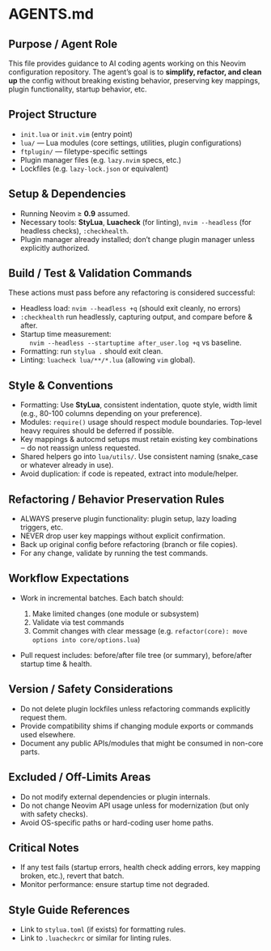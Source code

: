 # AGENTS.md

## Purpose / Agent Role

This file provides guidance to AI coding agents working on this Neovim configuration repository. The agent’s goal is to **simplify, refactor, and clean up** the config without breaking existing behavior, preserving key mappings, plugin functionality, startup behavior, etc.

## Project Structure

- `init.lua` or `init.vim` (entry point)
- `lua/` — Lua modules (core settings, utilities, plugin configurations)
- `ftplugin/` — filetype-specific settings
- Plugin manager files (e.g. `lazy.nvim` specs, etc.)
- Lockfiles (e.g. `lazy-lock.json` or equivalent)

## Setup & Dependencies

- Running Neovim ≥ **0.9** assumed.
- Necessary tools: **StyLua**, **Luacheck** (for linting), `nvim --headless` (for headless checks), `:checkhealth`.
- Plugin manager already installed; don’t change plugin manager unless explicitly authorized.

## Build / Test & Validation Commands

These actions must pass before any refactoring is considered successful:

- Headless load: `nvim --headless +q` (should exit cleanly, no errors)
- `:checkhealth` run headlessly, capturing output, and compare before & after.
- Startup time measurement:  
    `nvim --headless --startuptime after_user.log +q` vs baseline.
- Formatting: run `stylua .` should exit clean.
- Linting: `luacheck lua/**/*.lua` (allowing `vim` global).

## Style & Conventions

- Formatting: Use **StyLua**, consistent indentation, quote style, width limit (e.g., 80-100 columns depending on your preference).
- Modules: `require()` usage should respect module boundaries. Top-level heavy requires should be deferred if possible.
- Key mappings & autocmd setups must retain existing key combinations ‒ do not reassign unless requested.
- Shared helpers go into `lua/utils/`. Use consistent naming (snake_case or whatever already in use).
- Avoid duplication: if code is repeated, extract into module/helper.

## Refactoring / Behavior Preservation Rules

- ALWAYS preserve plugin functionality: plugin setup, lazy loading triggers, etc.
- NEVER drop user key mappings without explicit confirmation.
- Back up original config before refactoring (branch or file copies).
- For any change, validate by running the test commands.

## Workflow Expectations

- Work in incremental batches. Each batch should:
  1. Make limited changes (one module or subsystem)
  2. Validate via test commands
  3. Commit changes with clear message (e.g. `refactor(core): move options into core/options.lua`)

- Pull request includes: before/after file tree (or summary), before/after startup time & health.

## Version / Safety Considerations

- Do not delete plugin lockfiles unless refactoring commands explicitly request them.
- Provide compatibility shims if changing module exports or commands used elsewhere.
- Document any public APIs/modules that might be consumed in non-core parts.

## Excluded / Off-Limits Areas

- Do not modify external dependencies or plugin internals.
- Do not change Neovim API usage unless for modernization (but only with safety checks).
- Avoid OS-specific paths or hard-coding user home paths.

## Critical Notes

- If any test fails (startup errors, health check adding errors, key mapping broken, etc.), revert that batch.
- Monitor performance: ensure startup time not degraded.

## Style Guide References

- Link to `stylua.toml` (if exists) for formatting rules.
- Link to `.luacheckrc` or similar for linting rules.

